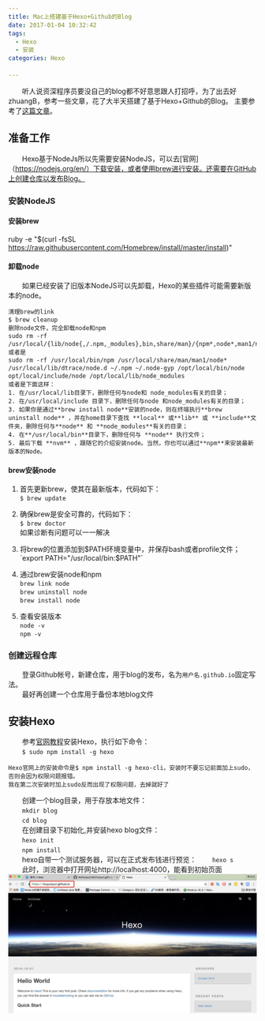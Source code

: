 ```yaml
---
title: Mac上搭建基于Hexo+Github的Blog
date: 2017-01-04 10:32:42
tags:
  - Hexo
  - 安装
categories: Hexo

---
```


　　听人说资深程序员要没自己的blog都不好意思跟人打招呼，为了出去好zhuangB，参考一些文章，花了大半天搭建了基于Hexo+Github的Blog。
主要参考了[这篇文章](http://www.cnblogs.com/MuYunyun/p/5927491.html)。

## 准备工作
　　Hexo基于NodeJs所以先需要安装NodeJS，可以去[官网]（https://nodejs.org/en/）下载安装，或者使用brew进行安装。还需要在GitHub上创建仓库以发布Blog。  
<!--more-->
### 安装NodeJS
#### 安装brew
ruby -e "$(curl -fsSL https://raw.githubusercontent.com/Homebrew/install/master/install)"
#### 卸载node
　　如果已经安装了旧版本NodeJS可以先卸载，Hexo的某些插件可能需要新版本的node。
 
	清理brew的link
	$ brew cleanup
	删除node文件，完全卸载node和npm
	sudo rm -rf /usr/local/{lib/node{,/.npm,_modules},bin,share/man}/{npm*,node*,man1/node*}
	或者是
	sudo rm -rf /usr/local/bin/npm /usr/local/share/man/man1/node* /usr/local/lib/dtrace/node.d ~/.npm ~/.node-gyp /opt/local/bin/node opt/local/include/node /opt/local/lib/node_modules
	或者是下面这样：
	1. 在/usr/local/lib目录下，删除任何与node和 node_modules有关的目录；
	2. 在/usr/local/include 目录下，删除任何与node 和node_modules有关的目录；
	3. 如果你是通过**brew install node**安装的node，则在终端执行**brew uninstall node** ，并在home目录下查找 **local** 或**lib** 或 **include**文件夹，删除任何与**node** 和 **node_modules**有关的目录；
	4. 在**/usr/local/bin**目录下，删除任何与 **node** 执行文件；
	5. 最后下载 **nvm** ，跟随它的介绍安装node。当然，你也可以通过**npm**来安装最新版本的Node。

#### brew安装node
1. 首先更新brew，使其在最新版本，代码如下：  
 `$ brew update`  

2. 确保brew是安全可靠的，代码如下：  
 `$ brew doctor`  
   如果诊断有问题可以一一解决  

3. 将brew的位置添加到$PATH环境变量中，并保存bash或者profile文件；  
   `export PATH="/usr/local/bin:$PATH"`

4. 通过brew安装node和npm  
`brew link node`  
`brew uninstall node`  
`brew install node`

5. 查看安装版本  
`node -v`  
`npm -v`

### 创建远程仓库
　　登录Github帐号，新建仓库，用于blog的发布，名为`用户名.github.io`固定写法。  
　　最好再创建一个仓库用于备份本地blog文件

## 安装Hexo
　　参考[官网教程](https://hexo.io/zh-cn/docs/index.html)安装Hexo，执行如下命令：  
　　`$ sudo npm install -g hexo` 
	
	Hexo官网上的安装命令是$ npm install -g hexo-cli，安装时不要忘记前面加上sudo，否则会因为权限问题报错。
	我在第二次安装时加上sudo反而出现了权限问题，去掉就好了

　　创建一个blog目录，用于存放本地文件：  
　　`mkdir blog`  
　　`cd blog`  
　　在创建目录下初始化,并安装hexo blog文件：  
　　`hexo init`  
　　`npm install`  
　　hexo自带一个测试服务器，可以在正式发布钱进行预览：
　　`hexo s`  
　　此时，浏览器中打开网址http://localhost:4000，能看到初始页面
![logo](hexo-install/helloworld.png)
